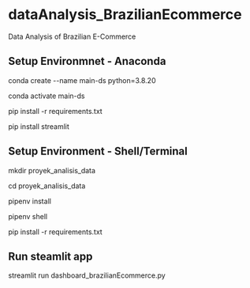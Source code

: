 # dataAnalysis_BrazilianEcommerce

Data Analysis of Brazilian E-Commerce 


## Setup Environmnet - Anaconda

conda create --name main-ds python=3.8.20

conda activate main-ds

pip install -r requirements.txt

pip install streamlit


## Setup Environment - Shell/Terminal

mkdir proyek_analisis_data

cd proyek_analisis_data

pipenv install

pipenv shell

pip install -r requirements.txt


## Run steamlit app

streamlit run dashboard_brazilianEcommerce.py




